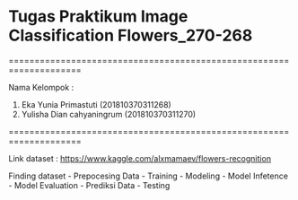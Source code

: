 # Tugas Praktikum Image Classification Flowers_270-268
====================================================================

  Nama Kelompok :
1. Eka Yunia Primastuti         (201810370311268)
2. Yulisha Dian cahyaningrum    (201810370311270)

====================================================================

Link dataset : https://www.kaggle.com/alxmamaev/flowers-recognition

Finding dataset - Prepocesing Data - Training - Modeling - Model Infetence - Model Evaluation - Prediksi Data - Testing

